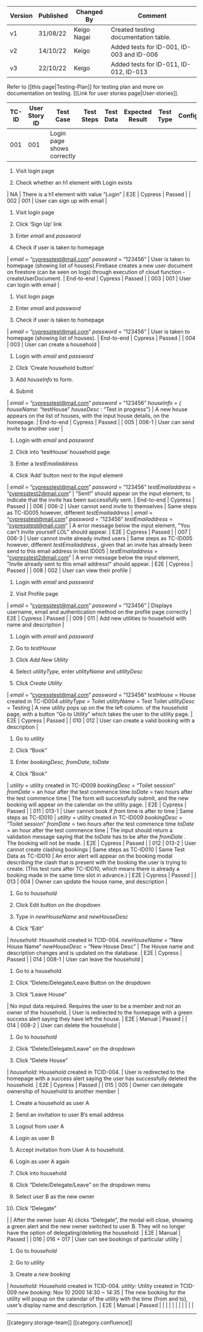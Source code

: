 

|  **Version**  |  **Published**  |  **Changed By**  |  **Comment**  | 
|  --- |  --- |  --- |  --- | 
| v1 | 31/08/22 | Keigo Nagai | Created testing documentation table. | 
| v2 | 14/10/22 | Keigo | Added tests for ID-001, ID-003 and ID-006 | 
| v3 | 22/10/22 | Keigo | Added tests for ID-011, ID-012, ID-013 | 



Refer to [[this page|Testing-Plan]] for testing plan and more on documentation on testing. [[Link for user stories page|User-stories]].



|  **TC-ID**  |  **User Story ID**  |  **Test Case**  |  **Test Steps**  |  **Test Data**  |  **Expected Result**  |  **Test Type**  |  **Configuration**  |  **Passed**  | 
|  --- |  --- |  --- |  --- |  --- |  --- |  --- |  --- |  --- | 
| 001 | 001 | Login page shows correctly | 
1. Visit login page


1. Check whether an h1 element with Login exists



 | NA | There is a h1 element with value “Login” | E2E | Cypress | Passed | 
| 002 | 001 | User can sign up with email | 
1. Visit login page


1. Click ‘Sign Up’ link


1. Enter  _email_  and  _password_ 


1. Check if user is taken to homepage



 |  _email_  = “cypresstest@mail.com” _password_  = “123456” | User is taken to homepage (showing list of houses).Firebase creates a new user document on firestore (can be seen on logs) through execution of cloud function - createUserDocument. | End-to-end | Cypress | Passed | 
| 003 | 001 | User can login with email | 
1. Visit login page


1. Enter  _email_  and  _password_ 


1. Check if user is taken to homepage



 |  _email_  = “cypresstest@mail.com” _password_  = “123456” | User is taken to homepage (showing list of houses). | End-to-end | Cypress | Passed | 
| 004 | 003 | User can create a household | 
1. Login with  _email_  and  _password_ 


1. Click ‘Create household button’


1. Add  _houseInfo_ to form.


1. Submit



 |  _email_  = “cypresstest@mail.com” _password_  = “123456” _houseInfo = {_  _houseName:_  “testHouse” _houseDesc_ : “Test in progress”}  | A new house appears on the list of houses, with the input house details, on the homepage. | End-to-end | Cypress | Passed | 
| 005 | 006-1 | User can send invite to another user | 
1. Login with  _email_  and  _password_ 


1. Click into ‘testHouse’ household page


1. Enter a  _testEmailaddress_ 


1. Click ‘Add’ button next to the input element



 |  _email_  = “cypresstest@mail.com” _password_  = “123456” _testEmailaddress_ = “cypresstest2@mail.com” | “Sent!” should appear on the input element, to indicate that the invite has been successfully sent. | End-to-end | Cypress | Passed | 
| 006 | 006-2 | User cannot send invite to themselves | Same steps as TC-ID005 however, different  _testEmailaddress_  |  _email_  = “cypresstest@mail.com” _password_  = “123456” _testEmailaddress_ = “cypresstest@mail.com” | A error message below the input element, "You can't invite yourself LOL" should appear. | E2E | Cypress | Passed | 
| 007 | 006-3 | User cannot invite already invited users | Same steps as TC-ID005 however, different  _testEmailaddress_ , given that an invite has already been send to this email address in test ID005 |  _testEmailaddress =_ “cypresstest2@mail.com” | A error message below the input element, "Invite already sent to this email address!" should appear. | E2E | Cypress | Passed | 
| 008 | 002 | User can view their profile | 
1. Login with  _email_  and  _password_ 


1. Visit Profile page



 |  _email_  = “cypresstest@mail.com” _password_  = “123456” | Displays username, email and authentication method on the profile page correctly | E2E | Cypress  | Passed | 
| 009 | 011 | Add new utilities to household with name and description | 
1. Login with  _email_ and  _password_ 


1. Go to  _testHouse_ 


1. Click  _Add New Utility_ 


1. Select  _utilityType,_ enter  _utilityName_ and  _utilityDesc_ 


1. Click  _Create Utility_ 



 |  _email_  = “cypresstest@mail.com” _password_  = “123456” _testHouse_ = House created in TC-ID004 _utilityType =_ Toilet _utilityName_ = Test Toilet _utilityDesc_ = Testing | A new utility pops up on the the left column. of the household page, with a button “Go to Utility” which takes the user to the utility page. | E2E | Cypress | Passed | 
| 010 | 012 | User can create a valid booking with a description | 
1. Go to  _utility_ 


1. Click “Book”


1. Enter  _bookingDesc, fromDate, toDate_ 


1. Click “Book“



 |  _utility_ = utility created in TC-ID009 _bookingDesc_ = “Toilet session” _fromDate_ =  an hour after the test commence time _toDate_ = two hours after the test commence time | The form will successfully submit, and the new booking will appear on the calendar on the utility page. | E2E | Cypress | Passed | 
| 011 | 013-1 | User cannot book if  _from_  time is after  _to_ time | Same steps as TC-ID010 |  _utility_ = utility created in TC-ID009 _bookingDesc_ = “Toilet session” _fromDate_ =  two hours after the test commence time _toDate_ = an hour after the test commence time | The input should return a validation message saying that the  _toDate_ has to be after the  _fromDate_ . The booking will not be made. | E2E | Cypress | Passed | 
| 012 | 013-2 | User cannot create clashing bookings | Same steps as TC-ID010 | Same Test Data as TC-ID010 | An error alert will appear on the booking modal describing the clash that is present with the booking the user is trying to create. (This test runs after TC-ID010, which means there is already a booking made in the same time slot in advance.) | E2E | Cypress | Passed | 
| 013 | 004 | Owner can update the house name, and description | 
1. Go to  _household_ 


1. Click Edit button on the dropdown


1. Type in  _newHouseName_ and  _newHouseDesc_ 


1. Click “Edit”



 |  _household:_ Household created in TCID-004. _newHouseName_ = “New House Name” _newHouseDesc_  = “New House Desc” | The House name and description changes and is updated on the database. | E2E | Cypress | Passed | 
| 014 | 008-1 | User can leave the household | 
1. Go to a household


1. Click “Delete/Delegate/Leave Button on the dropdown


1. Click “Leave House”



 | No input data required. Requires the user to be a member and not an owner of the household. | User is redirected to the homepage with a green success alert saying they have left the house. | E2E | Manual | Passed | 
| 014 | 008-2 | User can delete the household | 
1. Go to  _household_ 


1. Click “Delete/Delegate/Leave” on the dropdown


1. Click “Delete House”



 |  _household:_ Household created in TCID-004. | User is redirected to the homepage with a success alert saying the user has successfully deleted the household. | E2E | Cypress | Passed | 
| 015 | 005 | Owner can delegate ownership of household to another member | 
1. Create a household as user A


1. Send an invitation to user B’s email address


1. Logout from user A


1. Login as user B


1. Accept invitation from User A to household.


1. Login as user A again


1. Click into household


1. Click “Delete/Delegate/Leave” on the dropdown menu


1. Select user B as the new owner


1. Click “Delegate”



 |  | After the owner (user A) clicks “Delegate”, the modal will close, showing a green alert and the new owner switched to user B. They will no longer have the option of delegating/deleting the household. | E2E | Manual | Passed | 
| 016 | 016 + 017 | User can see bookings of particular utility | 
1. Go to  _household_ 


1. Go to  _utility_ 


1. Create a  _new booking_ 



 |  _household:_ Household created in TCID-004. _utility:_ Utility created in TCID-009 _new booking:_  Nov 10 2000 14:30 ~ 14:35 | The new booking for the utility will popup on the calendar of the utility with the time (from and to), user’s display name and description. | E2E | Manual | Passed | 
|  |  |  |  |  |  |  |  |  | 





*****

[[category.storage-team]] 
[[category.confluence]] 
